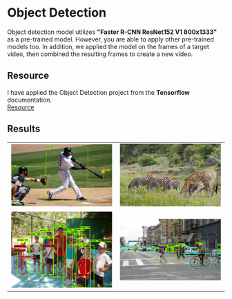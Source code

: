 # Object Detection
Object detection model utilizes **"Faster R-CNN ResNet152 V1 800x1333"** as a pre-trained model. However, you are able to apply other pre-trained models too. In addition, we applied the model on the frames of a target video, then combined the resulting frames to create a new video.

## Resource
I have applied the Object Detection project from the **Tensorflow** documentation.<br> 
[Resource](https://www.tensorflow.org/hub/tutorials/tf2_object_detection)

## Results
<table>
<tr>
<td><img src="results/result.png"></td>
<td><img src="results/result2.png"></td> 
</tr>
<tr>
<td><img src="results/result3.png"></td> 
<td><img src="results/result4.png"></td> 
</tr>
</table>



